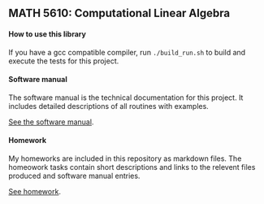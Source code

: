 ## MATH 5610:  Computational Linear Algebra

#### How to use this library

If you have a gcc compatible compiler, run `./build_run.sh` to build and execute the tests for this project.

#### Software manual
The software manual is the technical documentation for this project. It includes detailed descriptions of all routines with examples.

[See the software manual](software_manual/README.md).

#### Homework
My homeworks are included in this repository as markdown files. The homeowork tasks contain short descriptions and links to the relevent files produced and software manual entries.

[See homework](homework/README.md).
